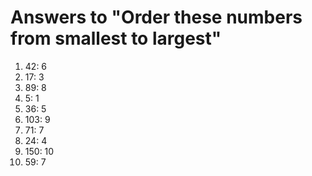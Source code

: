 # Answers to "Order these numbers from smallest to largest"

1. 42: 6
2. 17: 3
3. 89: 8
4. 5: 1
5. 36: 5
6. 103: 9
7. 71: 7
8. 24: 4
9. 150: 10
10. 59: 7